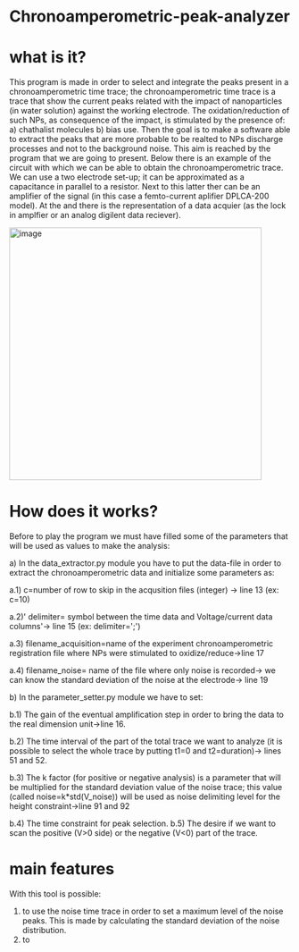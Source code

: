# Chronoamperometric-peak-analyzer
# what is it?
This program is made in order to select and integrate the peaks present in a chronoamperometric time trace; 
the chronoamperometric time trace is a trace that show the current peaks related with the impact of nanoparticles (in water solution) against the working electrode. 
The oxidation/reduction of such NPs, as consequence of the impact, is stimulated by the presence of: a) chathalist molecules b) bias use. 
Then the goal is to make a software able to extract the peaks that are more probable to be realted to NPs discharge processes and not to the background noise. This aim is reached by the program that we are going to present.
Below there is an example of the circuit with which we can be able to obtain the chronoamperometric trace.
We can use a two electrode set-up; it can be approximated as a capacitance in parallel to a resistor. Next to this latter ther can be an amplifier of the signal (in this case a femto-current aplifier DPLCA-200 model).
At the and there is the representation of a data acquier (as the lock in amplfier or an analog digilent data reciever).


<img width="452" alt="image" src="https://user-images.githubusercontent.com/61994200/231841919-1734833c-708c-405d-bc65-1dd0432f0b97.png">


# How does it works?

Before to play the program we must have filled some of the parameters that will be used as values to make the analysis: 

a) In the data_extractor.py module you have to put the data-file in order to extract the chronoamperometric data and initialize some parameters as: 


a.1) c=number of row to skip in the acqusition files (integer) -> line 13 (ex: c=10)


a.2)' delimiter= symbol between the time data and Voltage/current data columns'-> line 15  (ex: delimiter=';')


a.3) filename_acquisition=name of the experiment chronoamperometric registration file where NPs were stimulated to oxidize/reduce->line 17 


a.4) filename_noise= name of the file where only noise is recorded-> we can know the standard deviation of the noise at the electrode-> line 19 

b) In the parameter_setter.py module we have to set: 

b.1) The gain of the eventual amplification step in order to bring the data to the real dimension unit->line 16. 

b.2) The time interval of the part of the total trace we want to analyze (it is possible to select the whole trace by putting t1=0 and t2=duration)-> lines 51 and 52. 

b.3) The k factor (for positive or negative analysis) is a parameter that will be multiplied for the standard deviation value of the noise trace; this value (called noise=k*std(V_noise)) will be used as noise delimiting level for the height constraint->line 91 and 92 

b.4) The time constraint for peak selection. b.5) The desire if we want to scan the positive (V>0 side) or the negative (V<0) part of the trace.


# main features
With this tool is possible:
1) to use the noise time trace in order to set a maximum level of the noise peaks. This is made by calculating the standard deviation of the noise distribution.
2) to
